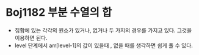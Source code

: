 # Boj1182 부분 수열의 합

- 집합에 있는 각각의 원소가 있거나, 없거나 두 가지의 경우를 가지고 있다. 그것을 이용하면 된다.
- level 단계에서 arr[level-1]의 값이 있을때 , 없을 때를 생각하면 쉽게 풀 수 있다.
